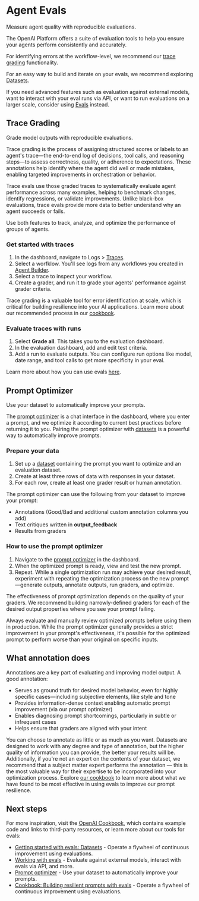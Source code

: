 # Agent Evals

Measure agent quality with reproducible evaluations.

The OpenAI Platform offers a suite of evaluation tools to help you ensure your agents perform consistently and accurately.

For identifying errors at the workflow-level, we recommend our [trace grading](/docs/guides/trace-grading) functionality.

For an easy way to build and iterate on your evals, we recommend exploring [Datasets](/docs/guides/evaluation-getting-started).

If you need advanced features such as evaluation against external models, want to interact with your eval runs via API, or want to run evaluations on a larger scale, consider using [Evals](/docs/guides/evals) instead.

## Trace Grading

Grade model outputs with reproducible evaluations.

Trace grading is the process of assigning structured scores or labels to an agent's trace—the end-to-end log of decisions, tool calls, and reasoning steps—to assess correctness, quality, or adherence to expectations. These annotations help identify where the agent did well or made mistakes, enabling targeted improvements in orchestration or behavior.

Trace evals use those graded traces to systematically evaluate agent performance across many examples, helping to benchmark changes, identify regressions, or validate improvements. Unlike black-box evaluations, trace evals provide more data to better understand why an agent succeeds or fails.

Use both features to track, analyze, and optimize the performance of groups of agents.

### Get started with traces

1. In the dashboard, navigate to Logs > [Traces](/logs?api=traces).
2. Select a worfklow. You'll see logs from any workflows you created in [Agent Builder](/docs/guides/agent-builder).
3. Select a trace to inspect your workflow.
4. Create a grader, and run it to grade your agents' performance against grader criteria.

Trace grading is a valuable tool for error identification at scale, which is critical for building resilience into your AI applications. Learn more about our recommended process in our [cookbook](https://cookbook.openai.com/examples/evaluation/Building_resilient_prompts_using_an_evaluation_flywheel.md#).

### Evaluate traces with runs

1. Select **Grade all**. This takes you to the evaluation dashboard.
2. In the evaluation dashboard, add and edit test criteria.
3. Add a run to evaluate outputs. You can configure run options like model, date range, and tool calls to get more specificity in your eval.

Learn more about how you can use evals [here](/docs/guides/evals).

## Prompt Optimizer

Use your dataset to automatically improve your prompts.

The [prompt optimizer](/chat/edit?models=gpt-5&optimize=true) is a chat interface in the dashboard, where you enter a prompt, and we optimize it according to current best practices before returning it to you. Pairing the prompt optimizer with [datasets](/docs/guides/evaluation-getting-started) is a powerful way to automatically improve prompts.

### Prepare your data

1. Set up a [dataset](/docs/guides/evaluation-getting-started) containing the prompt you want to optimize and an evaluation dataset.
2. Create at least three rows of data with responses in your dataset.
3. For each row, create at least one grader result or human annotation.

The prompt optimizer can use the following from your dataset to improve your prompt:

* Annotations (Good/Bad and additional custom annotation columns you add)
* Text critiques written in **output_feedback**
* Results from graders

### How to use the prompt optimizer

1. Navigate to the [prompt optimizer](/chat/edit?models=gpt-5&optimize=true) in the dashboard.
2. When the optimized prompt is ready, view and test the new prompt.
3. Repeat. While a single optimization run may achieve your desired result, experiment with repeating the optimization process on the new prompt—generate outputs, annotate outputs, run graders, and optimize.

The effectiveness of prompt optimization depends on the quality of your graders. We recommend building narrowly-defined graders for each of the desired output properties where you see your prompt failing.

Always evaluate and manually review optimized prompts before using them in production. While the prompt optimizer generally provides a strict improvement in your prompt's effectiveness, it's possible for the optimized prompt to perform worse than your original on specific inputs.

## What annotation does

Annotations are a key part of evaluating and improving model output. A good annotation:

* Serves as ground truth for desired model behavior, even for highly specific cases—including subjective elements, like style and tone
* Provides information-dense context enabling automatic prompt improvement (via our prompt optimizer)
* Enables diagnosing prompt shortcomings, particularly in subtle or infrequent cases
* Helps ensure that graders are aligned with your intent

You can choose to annotate as little or as much as you want. Datasets are designed to work with any degree and type of annotation, but the higher quality of information you can provide, the better your results will be. Additionally, if you're not an expert on the contents of your dataset, we recommend that a subject matter expert performs the annotation — this is the most valuable way for their expertise to be incorporated into your optimization process. Explore [our cookbook](https://cookbook.openai.com/examples/evaluation/Building_resilient_prompts_using_an_evaluation_flywheel.md) to learn more about what we have found to be most effective in using evals to improve our prompt resilience.

## Next steps

For more inspiration, visit the [OpenAI Cookbook](https://cookbook.openai.com), which contains example code and links to third-party resources, or learn more about our tools for evals:

- [Getting started with evals: Datasets](/docs/guides/evaluation-getting-started) - Operate a flywheel of continuous improvement using evaluations.
- [Working with evals](/docs/guides/evals) - Evaluate against external models, interact with evals via API, and more.
- [Prompt optimizer](/docs/guides/prompt-optimizer) - Use your dataset to automatically improve your prompts.
- [Cookbook: Building resilient prompts with evals](https://cookbook.openai.com/examples/evaluation/Building_resilient_prompts_using_an_evaluation_flywheel.md) - Operate a flywheel of continuous improvement using evaluations.
